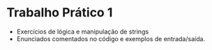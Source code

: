 # Trabalho Prático 1
- Exercícios de lógica e manipulação de strings
- Enunciados comentados no código e exemplos de entrada/saída.
